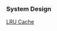 ### System Design

[LRU Cache](https://github.com/jiangxq18/leetcode/blob/master/system-design/lru-cache.cc)